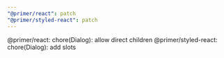```yaml
---
"@primer/react": patch
"@primer/styled-react": patch
---
```


@primer/react: chore(Dialog): allow direct children
@primer/styled-react: chore(Dialog): add slots
